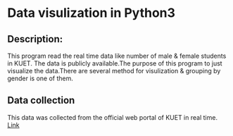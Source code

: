 # Data visulization in Python3 #

## Description: ##

This program read the real time data like number of male & female students in KUET. The data is publicly available.The purpose of this program to just visualize the data.There are several method for visulization & grouping by gender is one of them.

## Data collection ##

This data was collected from the official web portal of KUET in real time. [Link](http://www.kuet.ac.bd/)
